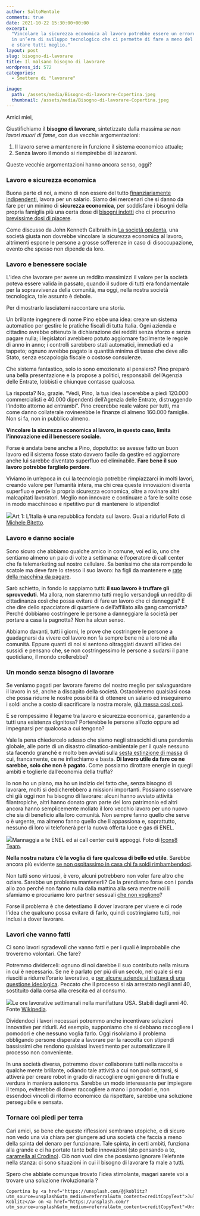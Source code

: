 ```yaml
---
author: SaltoMentale
comments: true
date: 2021-10-22 15:30:00+00:00
excerpt:
  "Vincolare la sicurezza economica al lavoro potrebbe essere un errore: viviamo
  in un’era di sviluppo tecnologico che ci permette di fare a meno del lavoro umano
  e stare tutti meglio."
layout: post
slug: bisogno-di-lavorare
title: Il malsano bisogno di lavorare
wordpress_id: 572
categories:
  - Smettere di "lavorare"

image:
  path: /assets/media/Bisogno-di-lavorare-Copertina.jpeg
  thumbnail: /assets/media/Bisogno-di-lavorare-Copertina.jpeg
---
```


Amici miei,

Giustifichiamo il **bisogno di lavorare**, sintetizzato dalla massima _se non lavori muori di fame_, con due vecchie argomentazioni:

1. Il lavoro serve a mantenere in funzione il sistema economico attuale;
2. Senza lavoro il mondo si riempirebbe di lazzaroni.

Queste vecchie argomentazioni hanno ancora senso, oggi?

### Lavoro e sicurezza economica

Buona parte di noi, a meno di non essere del tutto [finanziariamente indipendenti](/indipendenza-finanziaria/), lavora per un salario. Siamo dei mercenari che si danno da fare per un minimo di **sicurezza economica**, per soddisfare i bisogni della propria famiglia più una certa dose di [bisogni indotti](/ricchi-sfondati/) che ci procurino [brevissime dosi di piacere](/adattamento-edonistico/).

Come discusso da John Kenneth Galbraith in [La società opulenta](/la-societa-opulenta/), una società giusta non dovrebbe vincolare la sicurezza economica al lavoro, altrimenti espone le persone a grosse sofferenze in caso di disoccupazione, evento che spesso non dipende da loro.

### Lavoro e benessere sociale

L’idea che lavorare per avere un reddito massimizzi il valore per la società poteva essere valida in passato, quando il sudore di tutti era fondamentale per la sopravvivenza della comunità, ma oggi, nella nostra società tecnologica, tale assunto è debole.

Per dimostrarlo lasciatemi raccontare una storia.

Un brillante ingegnere di nome Pino ebbe una idea: creare un sistema automatico per gestire le pratiche fiscali di tutta Italia. Ogni azienda e cittadino avrebbe ottenuto la dichiarazione dei redditi senza sforzo e senza pagare nulla; i legislatori avrebbero potuto aggiornare facilmente le regole di anno in anno; i controlli sarebbero stati automatici, immediati ed a tappeto; ognuno avrebbe pagato la quantità minima di tasse che deve allo Stato, senza escapologia fiscale o costose consulenze.

Che sistema fantastico, solo io sono emozionato al pensiero? Pino preparò una bella presentazione e la propose a politici, responsabili dell’Agenzia delle Entrate, lobbisti e chiunque contasse qualcosa.

La risposta? No, grazie. “Vedi, Pino, la tua idea lascerebbe a piedi 120.000 commercialisti e 40.000 dipendenti dell’Agenzia delle Entrate, distruggendo l’indotto attorno ad entrambi”. Pino creerebbe reale valore per tutti, ma come danno collaterale rovinerebbe le finanze di almeno 160.000 famiglie. Non si fa, non in pubblico almeno.

**Vincolare la sicurezza economica al lavoro, in questo caso, limita l’innovazione ed il benessere sociale.**

Forse è andata bene anche a Pino, dopotutto: se avesse fatto un buon lavoro ed il sistema fosse stato davvero facile da gestire ed aggiornare anche lui sarebbe diventato superfluo ed eliminabile. **Fare bene il suo lavoro potrebbe farglielo perdere**.

Viviamo in un’epoca in cui la tecnologia potrebbe rimpiazzarci in molti lavori, creando valore per l’umanità intera, ma chi crea queste innovazioni diventa superfluo e perde la propria sicurezza economica, oltre a rovinare altri malcapitati lavoratori. Meglio non innovare e continuare a fare le solite cose in modo macchinoso e ripetitivo pur di mantenere lo stipendio!

![](/assets/media/Lavoro.jpg)Art 1: L’Italia è una repubblica fondata sul lavoro. Guai a ridurlo! Foto di [Michele Bitetto](https://unsplash.com/@michelebit_?utm_source=unsplash&utm_medium=referral&utm_content=creditCopyText).

### Lavoro e danno sociale

Sono sicuro che abbiamo qualche amico in comune, voi ed io, uno che sentiamo almeno un paio di volte a settimana: è l’operatore di call center che fa telemarketing sul nostro cellulare. Sa benissimo che sta rompendo le scatole ma deve fare lo stesso il suo lavoro: ha figli da mantenere e [rate della macchina da pagare](/stai-regalandoti-carbone/).

Sarò schietto, in fondo lo sappiamo tutti: **il suo lavoro è truffare gli sprovveduti**. Ma allora, non staremmo tutti meglio versandogli un reddito di cittadinanza così che possa evitare di fare un lavoro che ci danneggia? E che dire dello spacciatore di quartiere o dell’affiliato alla gang camorrista? Perché dobbiamo costringere le persone a danneggiare la società per portare a casa la pagnotta? Non ha alcun senso.

Abbiamo davanti, tutti i giorni, le prove che costringere le persone a guadagnarsi da vivere col lavoro non fa sempre bene né a loro né alla comunità. Eppure quanti di noi si sentono oltraggiati davanti all’idea dei sussidi e pensano che, se non costringessimo le persone a sudarsi il pane quotidiano, il mondo crollerebbe?

### Un mondo senza bisogno di lavorare

Se veniamo pagati per lavorare faremo del nostro meglio per salvaguardare il lavoro in sé, anche a discapito della società. Ostacoleremo qualsiasi cosa che possa ridurre le nostre possibilità di ottenere un salario ed inseguiremo i soldi anche a costo di sacrificare la nostra morale, [già messa così così](/doppio-standard/).

E se rompessimo il legame tra lavoro e sicurezza economica, garantendo a tutti una esistenza dignitosa? Porterebbe le persone all’ozio oppure ad impegnarsi per qualcosa a cui tengono?

Vale la pena chiedercelo adesso che siamo negli strascichi di una pandemia globale, alle porte di un disastro climatico-ambientale per il quale nessuno sta facendo granché e molto ben avviati sulla [sesta estinzione di massa](https://it.wikipedia.org/wiki/Estinzione_dell%27Olocene) di cui, francamente, ce ne infischiamo e basta. **Di lavoro utile da fare ce ne sarebbe, solo che non è pagato.** Come possiamo dirottare energie in quegli ambiti e toglierle dall’economia della truffa?

Io non ho un piano, ma ho un indizio del fatto che, senza bisogno di lavorare, molti si dedicherebbero a missioni importanti. Possiamo osservare chi già oggi non ha bisogno di lavorare: alcuni hanno avviato attività filantropiche, altri hanno donato gran parte del loro patrimonio ed altri ancora hanno semplicemente mollato il loro vecchio lavoro per uno nuovo che sia di beneficio alla loro comunità. Non sempre fanno quello che serve o è urgente, ma almeno fanno quello che li appassiona e, soprattutto, nessuno di loro vi telefonerà per la nuova offerta luce e gas di ENEL.

![](/assets/media/mannaggia.jpg)Mannaggia a te ENEL ed ai call center cui ti appoggi. Foto di [Icons8 Team](https://unsplash.com/@icons8?utm_source=unsplash&utm_medium=referral&utm_content=creditCopyText).

**Nella nostra natura c’è la voglia di fare qualcosa di bello ed utile**. Sarebbe ancora più evidente [se non ospitassimo in casa chi fa soldi rimbambendoci](/televisione-quanto-costa-davvero/).

Non tutti sono virtuosi, è vero, alcuni potrebbero non voler fare altro che oziare. Sarebbe un problema mantenerli? Ce la prendiamo forse con i panda allo zoo perché non fanno nulla dalla mattina alla sera mentre noi li sfamiamo e procuriamo loro partner sessuali [che non vogliono](https://www.pandasinternational.org/program-areas-2/captive-breeding-program/)?

Forse il problema è che detestiamo il dover lavorare per vivere e ci rode l’idea che qualcuno possa evitare di farlo, quindi costringiamo tutti, noi inclusi a dover lavorare.

### Lavori che vanno fatti

Ci sono lavori sgradevoli che vanno fatti e per i quali è improbabile che troveremo volontari. Che fare?

Potremmo dividerceli: ognuno di noi darebbe il suo contributo nella misura in cui è necessario. Se ne è parlato per più di un secolo, nel quale si era riusciti a ridurre l’orario lavorativo, e [per alcune aziende si trattava di una questione ideologica](https://www.jstor.org/stable/3116979). Peccato che il processo si sia arrestato negli anni 40, sostituito dalla corsa alla crescita ed al consumo.

![](/assets/media/US_work_week_-_GDP_-_GPI.jpg)Le ore lavorative settimanali nella manifattura USA. Stabili dagli anni 40. Fonte [Wikipedia](https://en.wikipedia.org/wiki/Working_time).

Dividendoci i lavori necessari potremmo anche incentivare soluzioni innovative per ridurli. Ad esempio, supponiamo che si debbano raccogliere i pomodori e che nessuno voglia farlo. Oggi risolviamo il problema obbligando persone disperate a lavorare per la raccolta con stipendi bassissimi che rendono qualsiasi investimento per automatizzare il processo non conveniente.

In una società diversa, potremmo dover collaborare tutti nella raccolta e qualche mente brillante, odiando tale attività a cui non può sottrarsi, si attiverà per creare robot in grado di raccogliere ogni genere di frutta e verdura in maniera autonoma. Sarebbe un modo interessante per impiegare il tempo, eviterebbe di dover raccogliere a mano i pomodori e, non essendoci vincoli di ritorno economico da rispettare, sarebbe una soluzione perseguibile e sensata.

### Tornare coi piedi per terra

Cari amici, so bene che queste riflessioni sembrano utopiche, e di sicuro non vedo una via chiara per giungere ad una società che faccia a meno della spinta del denaro per funzionare. Tale spinta, in certi ambiti, funziona alla grande e ci ha portato tante belle innovazioni (sto pensando a te, [caramella al Crodino](https://www.lecrodine.it/)). Ciò non vuol dire che possiamo ignorare l’elefante nella stanza: ci sono situazioni in cui il bisogno di lavorare fa male a tutti.

Spero che abbiate comunque trovato l’idea stimolante, magari sarete voi a trovare una soluzione rivoluzionaria ?

    Copertina by <a href="https://unsplash.com/@jkoblitz?utm_source=unsplash&utm_medium=referral&utm_content=creditCopyText">Julia Koblitz</a> on <a href="https://unsplash.com/?utm_source=unsplash&utm_medium=referral&utm_content=creditCopyText">Unsplash</a>
